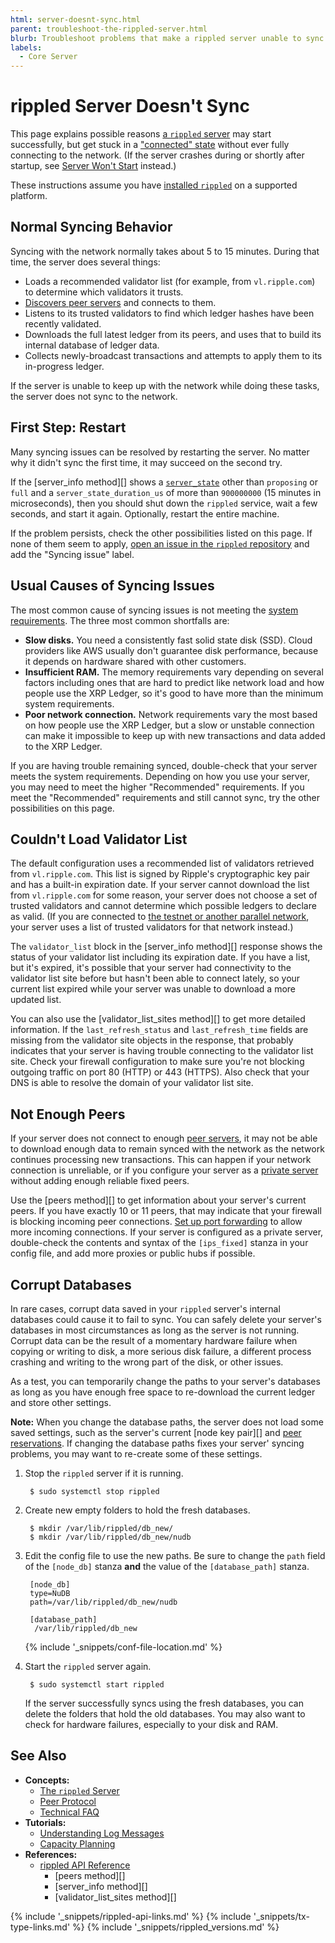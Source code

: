 ```yaml
---
html: server-doesnt-sync.html
parent: troubleshoot-the-rippled-server.html
blurb: Troubleshoot problems that make a rippled server unable to sync with the rest of the XRP Ledger.
labels:
  - Core Server
---
```

# rippled Server Doesn't Sync

This page explains possible reasons [a `rippled` server](xrpl-servers.html) may start successfully, but get stuck in a ["connected" state](rippled-server-states.html) without ever fully connecting to the network. (If the server crashes during or shortly after startup, see [Server Won't Start](server-wont-start.html) instead.)

These instructions assume you have [installed `rippled`](install-rippled.html) on a supported platform.


## Normal Syncing Behavior

Syncing with the network normally takes about 5 to 15 minutes. During that time, the server does several things:

- Loads a recommended validator list (for example, from `vl.ripple.com`) to determine which validators it trusts.
- [Discovers peer servers](peer-protocol.html#peer-discovery) and connects to them.
- Listens to its trusted validators to find which ledger hashes have been recently validated.
- Downloads the full latest ledger from its peers, and uses that to build its internal database of ledger data.
- Collects newly-broadcast transactions and attempts to apply them to its in-progress ledger.

If the server is unable to keep up with the network while doing these tasks, the server does not sync to the network.


## First Step: Restart

Many syncing issues can be resolved by restarting the server. No matter why it didn't sync the first time, it may succeed on the second try.

If the [server_info method][] shows a [`server_state`](rippled-server-states.html) other than `proposing` or `full` and a `server_state_duration_us` of more than `900000000` (15 minutes in microseconds), then you should shut down the `rippled` service, wait a few seconds, and start it again. Optionally, restart the entire machine.

If the problem persists, check the other possibilities listed on this page. If none of them seem to apply, [open an issue in the `rippled` repository](https://github.com/XRPLF/rippled/issues) and add the "Syncing issue" label.


## Usual Causes of Syncing Issues

The most common cause of syncing issues is not meeting the [system requirements](system-requirements.html). The three most common shortfalls are:

- **Slow disks.** You need a consistently fast solid state disk (SSD). Cloud providers like AWS usually don't guarantee disk performance, because it depends on hardware shared with other customers.
- **Insufficient RAM.** The memory requirements vary depending on several factors including ones that are hard to predict like network load and how people use the XRP Ledger, so it's good to have more than the minimum system requirements.
- **Poor network connection.** Network requirements vary the most based on how people use the XRP Ledger, but a slow or unstable connection can make it impossible to keep up with new transactions and data added to the XRP Ledger.

If you are having trouble remaining synced, double-check that your server meets the system requirements. Depending on how you use your server, you may need to meet the higher "Recommended" requirements. If you meet the "Recommended" requirements and still cannot sync, try the other possibilities on this page.


## Couldn't Load Validator List

The default configuration uses a recommended list of validators retrieved from `vl.ripple.com`. This list is signed by Ripple's cryptographic key pair and has a built-in expiration date. If your server cannot download the list from `vl.ripple.com` for some reason, your server does not choose a set of trusted validators and cannot determine which possible ledgers to declare as valid. (If you are connected to [the testnet or another parallel network](parallel-networks.html), your server uses a list of trusted validators for that network instead.)

The `validator_list` block in the [server_info method][] response shows the status of your validator list including its expiration date. If you have a list, but it's expired, it's possible that your server had connectivity to the validator list site before but hasn't been able to connect lately, so your current list expired while your server was unable to download a more updated list.

You can also use the [validator_list_sites method][] to get more detailed information. If the `last_refresh_status` and `last_refresh_time` fields are missing from the validator site objects in the response, that probably indicates that your server is having trouble connecting to the validator list site. Check your firewall configuration to make sure you're not blocking outgoing traffic on port 80 (HTTP) or 443 (HTTPS). Also check that your DNS is able to resolve the domain of your validator list site.

<!-- TODO: create a tutorial for how to sideload a validator list from file and link it here -->


## Not Enough Peers

If your server does not connect to enough [peer servers](peer-protocol.html), it may not be able to download enough data to remain synced with the network as the network continues processing new transactions. This can happen if your network connection is unreliable, or if you configure your server as a [private server](peer-protocol.html#private-peers) without adding enough reliable fixed peers.

Use the [peers method][] to get information about your server's current peers. If you have exactly 10 or 11 peers, that may indicate that your firewall is blocking incoming peer connections. [Set up port forwarding](forward-ports-for-peering.html) to allow more incoming connections. If your server is configured as a private server, double-check the contents and syntax of the `[ips_fixed]` stanza in your config file, and add more proxies or public hubs if possible.


## Corrupt Databases

In rare cases, corrupt data saved in your `rippled` server's internal databases could cause it to fail to sync. You can safely delete your server's databases in most circumstances as long as the server is not running. Corrupt data can be the result of a momentary hardware failure when copying or writing to disk, a more serious disk failure, a different process crashing and writing to the wrong part of the disk, or other issues.

As a test, you can temporarily change the paths to your server's databases as long as you have enough free space to re-download the current ledger and store other settings.

**Note:** When you change the database paths, the server does not load some saved settings, such as the server's current [node key pair][] and [peer reservations](peer-protocol.html#fixed-peers-and-peer-reservations). If changing the database paths fixes your server' syncing problems, you may want to re-create some of these settings.

1. Stop the `rippled` server if it is running.

        $ sudo systemctl stop rippled

2. Create new empty folders to hold the fresh databases.

        $ mkdir /var/lib/rippled/db_new/
        $ mkdir /var/lib/rippled/db_new/nudb

3. Edit the config file to use the new paths. Be sure to change the `path` field of the `[node_db]` stanza **and** the value of the `[database_path]` stanza.

        [node_db]
        type=NuDB
        path=/var/lib/rippled/db_new/nudb

        [database_path]
         /var/lib/rippled/db_new

    {% include '_snippets/conf-file-location.md' %}<!--_ -->

4. Start the `rippled` server again.

        $ sudo systemctl start rippled

    If the server successfully syncs using the fresh databases, you can delete the folders that hold the old databases. You may also want to check for hardware failures, especially to your disk and RAM.


## See Also

- **Concepts:**
    - [The `rippled` Server](xrpl-servers.html)
    - [Peer Protocol](peer-protocol.html)
    - [Technical FAQ](technical-faq.html)
- **Tutorials:**
    - [Understanding Log Messages](understanding-log-messages.html)
    - [Capacity Planning](capacity-planning.html)
- **References:**
    - [rippled API Reference](http-websocket-apis.html)
        - [peers method][]
        - [server_info method][]
        - [validator_list_sites method][]

<!-- SPELLING_IGNORE: aws -->
<!--{# common link defs #}-->
{% include '_snippets/rippled-api-links.md' %}
{% include '_snippets/tx-type-links.md' %}
{% include '_snippets/rippled_versions.md' %}
